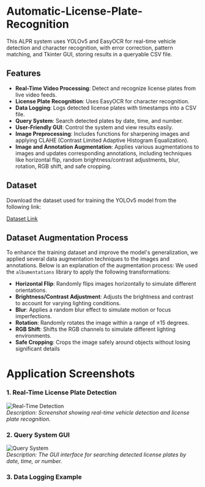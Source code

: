 # Automatic-License-Plate-Recognition
This ALPR system uses YOLOv5 and EasyOCR for real-time vehicle detection and character recognition, with error correction, pattern matching, and Tkinter GUI, storing results in a queryable CSV file.

## Features

- **Real-Time Video Processing**: Detect and recognize license plates from live video feeds.
- **License Plate Recognition**: Uses EasyOCR for character recognition.
- **Data Logging**: Logs detected license plates with timestamps into a CSV file.
- **Query System**: Search detected plates by date, time, and number.
- **User-Friendly GUI**: Control the system and view results easily.
- **Image Preprocessing**: Includes functions for sharpening images and applying CLAHE (Contrast Limited Adaptive Histogram Equalization).
- **Image and Annotation Augmentation**: Applies various augmentations to images and updates corresponding annotations, including techniques like horizontal flip, random brightness/contrast adjustments, blur, rotation, RGB shift, and safe cropping.

## Dataset

Download the dataset used for training the YOLOv5 model from the following link:

[Dataset Link](https://www.kaggle.com/datasets/saisirishan/indian-vehicle-dataset)


## Dataset Augmentation Process

To enhance the training dataset and improve the model's generalization, we applied several data augmentation techniques to the images and annotations. Below is an explanation of the augmentation process:
We used the `albumentations` library to apply the following transformations:
- **Horizontal Flip**: Randomly flips images horizontally to simulate different orientations.
- **Brightness/Contrast Adjustment**: Adjusts the brightness and contrast to account for varying lighting conditions.
- **Blur**: Applies a random blur effect to simulate motion or focus imperfections.
- **Rotation**: Randomly rotates the image within a range of ±15 degrees.
- **RGB Shift**: Shifts the RGB channels to simulate different lighting environments.
- **Safe Cropping**: Crops the image safely around objects without losing significant details

# Application Screenshots

### 1. Real-Time License Plate Detection
![Real-Time Detection](path/to/real_time_detection.png)  
*Description: Screenshot showing real-time vehicle detection and license plate recognition.*

### 2. Query System GUI
![Query System](path/to/query_system_gui.png)  
*Description: The GUI interface for searching detected license plates by date, time, or number.*

### 3. Data Logging Example
  
